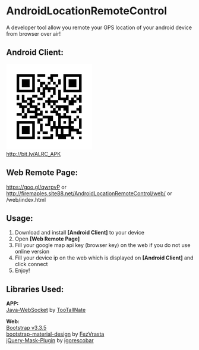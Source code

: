 # AndroidLocationRemoteControl
A developer tool allow you remote your GPS location of your android device from browser over air!

**Android Client:**
---------------
![Qr-code](https://raw.githubusercontent.com/firemaples/AndroidLocationRemoteControl/master/apk/qrcode.png)<br>
http://bit.ly/ALRC_APK

**Web Remote Page:**
----------------
https://goo.gl/qwrpvP or http://firemaples.site88.net/AndroidLocationRemoteControl/web/ or /web/index.html

**Usage:**
------
 1. Download and install **[Android Client]** to your device 
 2. Open **[Web Remote Page]**
 3. Fill your google map api key (browser key) on the web if you do not use online version
 4. Fill your device ip on the web which is displayed on **[Android Client]** and click connect
 5. Enjoy!

**Libraries Used:**
-------------
**APP:**<br>
[Java-WebSocket](https://github.com/TooTallNate/Java-WebSocket) by [TooTallNate](https://github.com/TooTallNate)

**Web:**<br>
[Bootstrap v3.3.5](http://getbootstrap.com/)<br>
[bootstrap-material-design](https://github.com/FezVrasta/bootstrap-material-design) by [FezVrasta](https://github.com/FezVrasta)<br>
[jQuery-Mask-Plugin](https://github.com/igorescobar/jQuery-Mask-Plugin) by [igorescobar](https://github.com/igorescobar)
